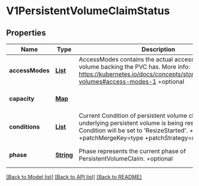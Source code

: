 # V1PersistentVolumeClaimStatus
## Properties

Name | Type | Description | Notes
------------ | ------------- | ------------- | -------------
**accessModes** | [**List**](string.md) | AccessModes contains the actual access modes the volume backing the PVC has. More info: https://kubernetes.io/docs/concepts/storage/persistent-volumes#access-modes-1 +optional | [optional] [default to null]
**capacity** | [**Map**](resource.Quantity.md) |  | [optional] [default to null]
**conditions** | [**List**](v1.PersistentVolumeClaimCondition.md) | Current Condition of persistent volume claim. If underlying persistent volume is being resized then the Condition will be set to &#39;ResizeStarted&#39;. +optional +patchMergeKey&#x3D;type +patchStrategy&#x3D;merge | [optional] [default to null]
**phase** | [**String**](string.md) | Phase represents the current phase of PersistentVolumeClaim. +optional | [optional] [default to null]

[[Back to Model list]](../README.md#documentation-for-models) [[Back to API list]](../README.md#documentation-for-api-endpoints) [[Back to README]](../README.md)


